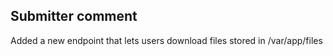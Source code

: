 ﻿## Submitter comment ##

Added a new endpoint that lets users download files stored in /var/app/files